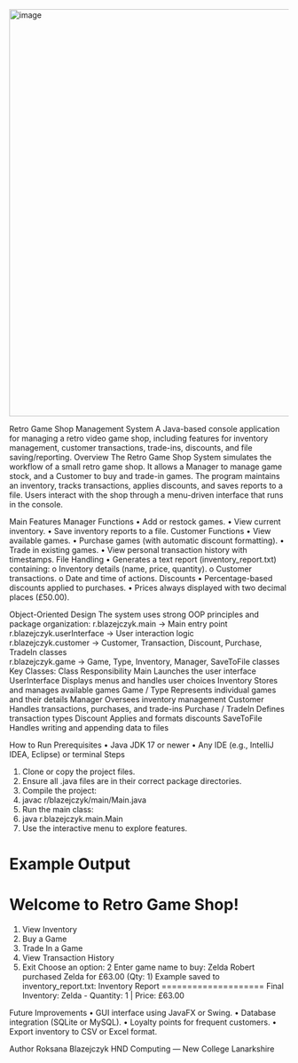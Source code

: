 <img width="1400" height="733" alt="image" src="https://github.com/user-attachments/assets/84f6574b-de42-4245-8689-64cfe9400608" />


Retro Game Shop Management System
A Java-based console application for managing a retro video game shop, including features for inventory management, customer transactions, trade-ins, discounts, and file saving/reporting.
Overview
The Retro Game Shop System simulates the workflow of a small retro game shop.
It allows a Manager to manage game stock, and a Customer to buy and trade-in games.
The program maintains an inventory, tracks transactions, applies discounts, and saves reports to a file.
Users interact with the shop through a menu-driven interface that runs in the console.

Main Features
 Manager Functions
•	Add or restock games.
•	View current inventory.
•	Save inventory reports to a file.
Customer Functions
•	View available games.
•	Purchase games (with automatic discount formatting).
•	Trade in existing games.
•	View personal transaction history with timestamps.
File Handling
•	Generates a text report (inventory_report.txt) containing:
o	Inventory details (name, price, quantity).
o	Customer transactions.
o	Date and time of actions.
Discounts
•	Percentage-based discounts applied to purchases.
•	Prices always displayed with two decimal places (£50.00).

Object-Oriented Design
The system uses strong OOP principles and package organization:
r.blazejczyk.main          → Main entry point  
r.blazejczyk.userInterface → User interaction logic  
r.blazejczyk.customer      → Customer, Transaction, Discount, Purchase, TradeIn classes  
r.blazejczyk.game          → Game, Type, Inventory, Manager, SaveToFile classes  
Key Classes:
Class	Responsibility
Main	Launches the user interface
UserInterface	Displays menus and handles user choices
Inventory	Stores and manages available games
Game / Type	Represents individual games and their details
Manager	Oversees inventory management
Customer	Handles transactions, purchases, and trade-ins
Purchase / TradeIn	Defines transaction types
Discount	Applies and formats discounts
SaveToFile	Handles writing and appending data to files

How to Run
Prerequisites
•	Java JDK 17 or newer
•	Any IDE (e.g., IntelliJ IDEA, Eclipse) or terminal
Steps
1.	Clone or copy the project files.
2.	Ensure all .java files are in their correct package directories.
3.	Compile the project:
4.	javac r/blazejczyk/main/Main.java
5.	Run the main class:
6.	java r.blazejczyk.main.Main
7.	Use the interactive menu to explore features.

Example Output
==============================
Welcome to Retro Game Shop!
==============================
1. View Inventory
2. Buy a Game
3. Trade In a Game
4. View Transaction History
5. Exit
Choose an option: 2
Enter game name to buy: Zelda
Robert purchased Zelda for £63.00 (Qty: 1)
Example saved to inventory_report.txt:
Inventory Report
====================
Final Inventory:
Zelda - Quantity: 1 | Price: £63.00

Future Improvements
•	GUI interface using JavaFX or Swing.
•	Database integration (SQLite or MySQL).
•	Loyalty points for frequent customers.
•	Export inventory to CSV or Excel format.

 Author
Roksana Blazejczyk
HND Computing — New College Lanarkshire
